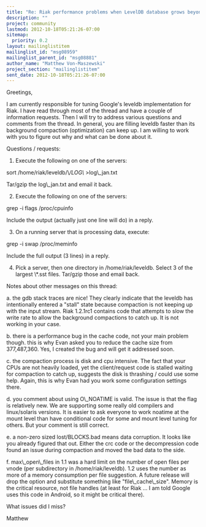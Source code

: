 ```yaml
---
title: "Re: Riak performance problems when LevelDB database grows beyond 16GB"
description: ""
project: community
lastmod: 2012-10-18T05:21:26-07:00
sitemap:
  priority: 0.2
layout: mailinglistitem
mailinglist_id: "msg08959"
mailinglist_parent_id: "msg08881"
author_name: "Matthew Von-Maszewski"
project_section: "mailinglistitem"
sent_date: 2012-10-18T05:21:26-07:00
---
```



Greetings,

I am currently responsible for tuning Google's leveldb implementation for Riak. 
 I have read through most of the thread and have a couple of information 
requests. Then I will try to address various questions and comments from the 
thread. In general, you are filling leveldb faster than its background 
compaction (optimization) can keep up. I am willing to work with you to figure 
out why and what can be done about it.

Questions / requests:

1. Execute the following on one of the servers:

 sort /home/riak/leveldb/\\*/LOG\\* &gt;log\\_jan.txt

 Tar/gzip the log\\_jan.txt and email it back.

2. Execute the following on one of the servers:

 grep -i flags /proc/cpuinfo

 Include the output (actually just one line will do) in a reply.

3. On a running server that is processing data, execute:

 grep -i swap /proc/meminfo

 Include the full output (3 lines) in a reply.

4. Pick a server, then one directory in /home/riak/leveldb. Select 3 of the 
largest \\*.sst files. Tar/gzip those and email back.


Notes about other messages on this thread:

a. the gdb stack traces are nice! They clearly indicate that the leveldb has 
intentionally entered a "stall" state because compaction is not keeping up with 
the input stream. Riak 1.2.1rc1 contains code that attempts to slow the write 
rate to allow the background compactions to catch up. It is not working in 
your case.

b. there is a performance bug in the cache code, not your main problem though. 
 this is why Evan asked you to reduce the cache size from 377,487,360. Yes, I 
created the bug and will get it addressed soon.

c. the compaction process is disk and cpu intensive. The fact that your CPUs 
are not heavily loaded, yet the client/request code is stalled waiting for 
compaction to catch up, suggests the disk is thrashing / could use some help. 
Again, this is why Evan had you work some configuration settings there.

d. you comment about using O\\_NOATIME is valid. The issue is that the flag is 
relatively new. We are supporting some really old compilers and linux/solaris 
versions. It is easier to ask everyone to work noatime at the mount level than 
have conditional code for some and mount level tuning for others. But your 
comment is still correct.

e. a non-zero sized lost/BLOCKS.bad means data corruption. It looks like you 
already figured that out. Either the crc code or the decompression code found 
an issue during compaction and moved the bad data to the side.

f. max\\_open\\_files in 1.1 was a hard limit on the number of open files per 
vnode (per subdirectory in /home/riak/leveldb). 1.2 uses the number as more of 
a memory consumption per file suggestion. A future release will drop the 
option and substitute something like "file\\_cache\\_size". Memory is the critical 
resource, not file handles (at least for Riak … I am told Google uses this code 
in Android, so it might be critical there).

What issues did I miss?

Matthew
